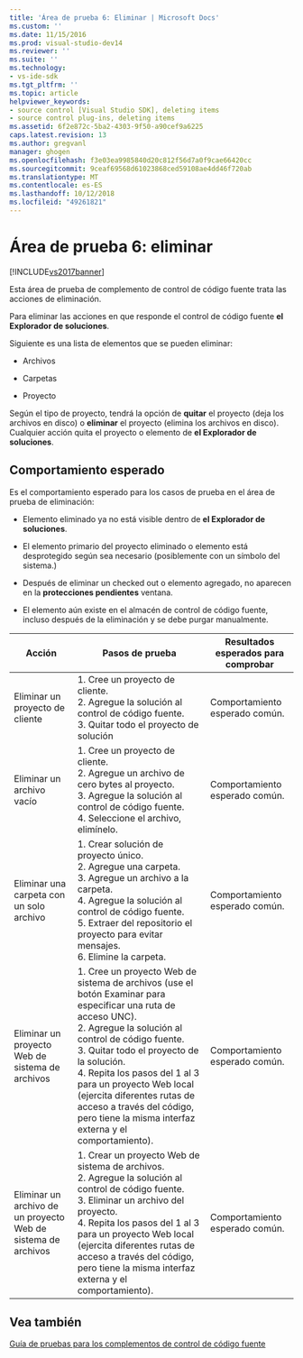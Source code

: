 ```yaml
---
title: 'Área de prueba 6: Eliminar | Microsoft Docs'
ms.custom: ''
ms.date: 11/15/2016
ms.prod: visual-studio-dev14
ms.reviewer: ''
ms.suite: ''
ms.technology:
- vs-ide-sdk
ms.tgt_pltfrm: ''
ms.topic: article
helpviewer_keywords:
- source control [Visual Studio SDK], deleting items
- source control plug-ins, deleting items
ms.assetid: 6f2e872c-5ba2-4303-9f50-a90cef9a6225
caps.latest.revision: 13
ms.author: gregvanl
manager: ghogen
ms.openlocfilehash: f3e03ea9985840d20c812f56d7a0f9cae66420cc
ms.sourcegitcommit: 9ceaf69568d61023868ced59108ae4dd46f720ab
ms.translationtype: MT
ms.contentlocale: es-ES
ms.lasthandoff: 10/12/2018
ms.locfileid: "49261821"
---
```

# <a name="test-area-6-delete"></a>Área de prueba 6: eliminar
[!INCLUDE[vs2017banner](../../includes/vs2017banner.md)]

Esta área de prueba de complemento de control de código fuente trata las acciones de eliminación.  
  
 Para eliminar las acciones en que responde el control de código fuente **el Explorador de soluciones**.  
  
 Siguiente es una lista de elementos que se pueden eliminar:  
  
-   Archivos  
  
-   Carpetas  
  
-   Proyecto  
  
 Según el tipo de proyecto, tendrá la opción de **quitar** el proyecto (deja los archivos en disco) o **eliminar** el proyecto (elimina los archivos en disco). Cualquier acción quita el proyecto o elemento de **el Explorador de soluciones**.  
  
## <a name="expected-behavior"></a>Comportamiento esperado  
 Es el comportamiento esperado para los casos de prueba en el área de prueba de eliminación:  
  
-   Elemento eliminado ya no está visible dentro de **el Explorador de soluciones**.  
  
-   El elemento primario del proyecto eliminado o elemento está desprotegido según sea necesario (posiblemente con un símbolo del sistema.)  
  
-   Después de eliminar un checked out o elemento agregado, no aparecen en la **protecciones pendientes** ventana.  
  
-   El elemento aún existe en el almacén de control de código fuente, incluso después de la eliminación y se debe purgar manualmente.  
  
|Acción|Pasos de prueba|Resultados esperados para comprobar|  
|------------|----------------|--------------------------------|  
|Eliminar un proyecto de cliente|1.  Cree un proyecto de cliente.<br />2.  Agregue la solución al control de código fuente.<br />3.  Quitar todo el proyecto de solución|Comportamiento esperado común.|  
|Eliminar un archivo vacío|1.  Cree un proyecto de cliente.<br />2.  Agregue un archivo de cero bytes al proyecto.<br />3.  Agregue la solución al control de código fuente.<br />4.  Seleccione el archivo, elimínelo.|Comportamiento esperado común.|  
|Eliminar una carpeta con un solo archivo|1.  Crear solución de proyecto único.<br />2.  Agregue una carpeta.<br />3.  Agregue un archivo a la carpeta.<br />4.  Agregue la solución al control de código fuente.<br />5.  Extraer del repositorio el proyecto para evitar mensajes.<br />6.  Elimine la carpeta.|Comportamiento esperado común.|  
|Eliminar un proyecto Web de sistema de archivos|1.  Cree un proyecto Web de sistema de archivos (use el botón Examinar para especificar una ruta de acceso UNC).<br />2.  Agregue la solución al control de código fuente.<br />3.  Quitar todo el proyecto de la solución.<br />4.  Repita los pasos del 1 al 3 para un proyecto Web local (ejercita diferentes rutas de acceso a través del código, pero tiene la misma interfaz externa y el comportamiento).|Comportamiento esperado común.|  
|Eliminar un archivo de un proyecto Web de sistema de archivos|1.  Crear un proyecto Web de sistema de archivos.<br />2.  Agregue la solución al control de código fuente.<br />3.  Eliminar un archivo del proyecto.<br />4.  Repita los pasos del 1 al 3 para un proyecto Web local (ejercita diferentes rutas de acceso a través del código, pero tiene la misma interfaz externa y el comportamiento).|Comportamiento esperado común.|  
  
## <a name="see-also"></a>Vea también  
 [Guía de pruebas para los complementos de control de código fuente](../../extensibility/internals/test-guide-for-source-control-plug-ins.md)

